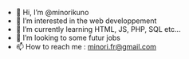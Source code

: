 - 👋 Hi, I’m @minorikuno
- 👀 I’m interested in the web developpement
- 🌱 I’m currently learning HTML, JS, PHP, SQL etc...
- 💞️ I’m looking to some futur jobs
- 📫 How to reach me : minori.fr@gmail.com

<!---
minorikuno/minorikuno is a ✨ special ✨ repository because its `README.md` (this file) appears on your GitHub profile.
You can click the Preview link to take a look at your changes.
--->
